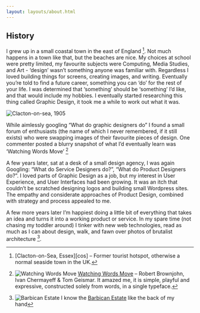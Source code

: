 ```yaml
---
layout: layouts/about.html
---
```


## History

I grew up in a small coastal town in the east of England [^1]. Not much happens
in a town like that, but the beaches are nice. My choices at school were pretty
limited, my favourite subjects were Computing, Media Studies, and Art -
‘design’ wasn’t something anyone was familiar with. Regardless I loved building
things for screens, creating images, and writing. Eventually you’re told to
find a future career, something you can ‘do’ for the rest of your life. I was
determined that ‘something’ should be ‘something’ I’d like, and that would
include my hobbies. I eventually started researching this thing called Graphic
Design, it took me a while to work out what it was.

[^1]: [Clacton-on-Sea, Essex][cos]
  – Former tourist hotspot, otherwise a normal seaside town in the UK.

![Clacton-on-sea, 1905](//images.ctfassets.net/6ijc0o3ju06b/5ttfehDL4Sxvg3aOhLgUW8/ecc9140ea82ec21e24b083782ca56a10/clacton-on-sea_1905.jpg "Clacton-on-sea, Essex. c 1905. – Photochrom Print Collection, via Wikimedia Commons (Public Domain), Modifications: Cropped.")

While aimlessly googling “What do graphic designers do” I found a small forum
of enthusiasts (the name of which I never remembered, if it still exists) who
were swapping images of their favourite pieces of design. One commenter posted
a blurry snapshot of what I’d eventually learn was ‘Watching Words Move’ [^2]

[^2]: ![Watching Words Move][wwmi]
    [Watching Words Move][wwm] – Robert Brownjohn, Ivan Chermayeff & Tom
    Geismar. It amazed me, it is simple, playful and expressive, constructed
    solely from words, in a single typeface.

[wwmi]: //images.ctfassets.net/6ijc0o3ju06b/7v3RrzDwrLGLwoCSqsfoxb/7ad7025add5a785e5eff5bd9857f1cc5/watching-words-move-02.jpg
[wwm]: http://robertbrownjohn.com/featured-work/watching-words-move-4/

A few years later, sat at a desk of a small design agency, I was again
Googling: “What do Service Designers do?”, “What do Product Designers do?”. I
loved parts of Graphic Design as a job, but my interest in User Experience, and
User Interfaces had been growing. It was an itch that couldn’t be scratched
designing logos and building small Wordpress sites. The empathy and considerate
approaches of Product Design, combined with strategy and process appealed to
me.

A few more years later I’m happiest doing a little bit of everything that takes
an idea and turns it into a working product or service. In my spare time (not
chasing my toddler around) I tinker with new web technologies, read as much as
I can about design, walk, and fawn over photos of brutalist architecture [^3].

[^3]: ![Barbican Estate][bei]
    I know the [Barbican Estate][be] like the back of my hand

[bei]: //images.ctfassets.net/6ijc0o3ju06b/79Hu9IUGsrBGNX5Mi6wvp0/f7e67105234cb73530540eba2229e719/18645109_317534235346261_6803231053017251840_n.jpg
[be]: https://en.wikipedia.org/wiki/Barbican_Estate
